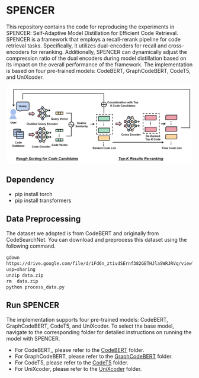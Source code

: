 # SPENCER

This repository contains the code for reproducing the experiments in SPENCER: Self-Adaptive Model Distillation for Efficient Code Retrieval. SPENCER is a framework that employs a recall-rerank pipeline for code retrieval tasks. Specifically, it utilizes dual-encoders for recall and cross-encoders for reranking. Additionally, SPENCER can dynamically adjust the compression ratio of the dual encoders during model distillation based on its impact on the overall performance of the framework. The implementation is based on four pre-trained models: CodeBERT, GraphCodeBERT, CodeT5, and UniXcoder.

![img](https://github.com/wcgu1993/SPENCER/blob/main/framework.png)

## Dependency

- pip install torch
- pip install transformers

## Data Preprocessing

The dataset we adopted is from CodeBERT and originally from CodeSearchNet. You can download and preprocess this dataset using the following command.

```
gdown https://drive.google.com/file/d/1Fd6n_ztivdSErnf382GETHJlaSWRJRVq/view?usp=sharing
unzip data.zip
rm  data.zip
python process_data.py
```

## Run SPENCER

The implementation supports four pre-trained models: CodeBERT, GraphCodeBERT, CodeT5, and UniXcoder. To select the base model, navigate to the corresponding folder for detailed instructions on running the model with SPENCER.

- For CodeBERT,, please refer to the [CodeBERT](https://github.com/wcgu1993/SPENCER/tree/main/CodeBERT) folder.
- For GraphCodeBERT, please refer to the [GraphCodeBERT](https://github.com/wcgu1993/SPENCER/tree/main/GraphCodeBERT) folder.
- For CodeT5, please refer to the [CodeT5](https://github.com/wcgu1993/SPENCER/tree/main/CodeT5) folder.
- For UniXcoder, please refer to the [UniXcoder](https://github.com/wcgu1993/SPENCER/tree/main/UniXcoder) folder.

